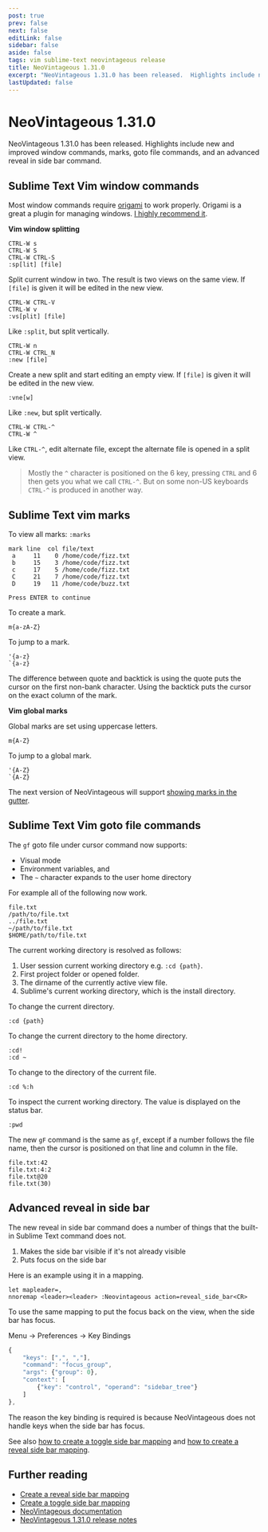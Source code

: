 ```yaml
---
post: true
prev: false
next: false
editLink: false
sidebar: false
aside: false
tags: vim sublime-text neovintageous release
title: NeoVintageous 1.31.0
excerpt: "NeoVintageous 1.31.0 has been released.  Highlights include new and improved window commands, marks, goto file commands, and an advanced reveal in side bar command."
lastUpdated: false
---
```


# NeoVintageous 1.31.0

NeoVintageous 1.31.0 has been released.  Highlights include new and improved window commands, marks, goto file commands, and an advanced reveal in side bar command.

## Sublime Text Vim window commands

Most window commands require [origami](https://packagecontrol.io/packages/Origami?ref=blog.gerardroche.com) to work properly.  Origami is a great a plugin for managing windows.  [I highly recommend it](/2023/06/12/my-sublime-text-setup/).

**Vim window splitting**

```
CTRL-W s
CTRL-W S
CTRL-W CTRL-S
:sp[lit] [file]
```

Split current window in two.  The result is two views on the same view.  If `[file]` is given it will be edited in the new view.

```
CTRL-W CTRL-V
CTRL-W v
:vs[plit] [file]
```

Like `:split`, but split vertically.

```
CTRL-W n
CTRL-W CTRL_N
:new [file]
```

Create a new split and start editing an empty view.  If `[file]` is given it will be edited in the new view.

```
:vne[w]
```

Like `:new`, but split vertically.

```
CTRL-W CTRL-^
CTRL-W ^
```

Like `CTRL-^`, edit alternate file, except the alternate file is opened in a split view.

> Mostly the `^` character is positioned on the 6 key, pressing `CTRL` and 6 then gets you what we call `CTRL-^`.  But on some non-US keyboards `CTRL-^` is produced in another way.

## Sublime Text vim marks

To view all marks: `:marks`

    mark line  col file/text
     a     11    0 /home/code/fizz.txt
     b     15    3 /home/code/fizz.txt
     c     17    5 /home/code/fizz.txt
     C     21    7 /home/code/fizz.txt
     D     19   11 /home/code/buzz.txt

    Press ENTER to continue

To create a mark.

```
m{a-zA-Z}
```

To jump to a mark.

```
'{a-z}
`{a-z}
```

The difference between quote and backtick is using the quote puts the cursor on the first non-bank character.  Using the backtick puts the cursor on the exact column of the mark.

**Vim global marks**

Global marks are set using uppercase letters.

```
m{A-Z}
```

To jump to a global mark.

```
'{A-Z}
`{A-Z}
```

The next version of NeoVintageous will support [showing marks in the gutter](https://github.com/NeoVintageous/NeoVintageous/issues/915?ref=blog.gerardroche.com).

## Sublime Text Vim goto file commands

The `gf` goto file under cursor command now supports:

- Visual mode
- Environment variables, and
- The `~` character expands to the user home directory

For example all of the following now work.

    file.txt
    /path/to/file.txt
    ../file.txt
    ~/path/to/file.txt
    $HOME/path/to/file.txt

The current working directory is resolved as follows:

1. User session current working directory e.g. `:cd {path}`.
2. First project folder or opened folder.
3. The dirname of the currently active view file.
4. Sublime's current working directory, which is the install directory.

To change the current directory.

```vim
:cd {path}
```

To change the current directory to the home directory.

```vim
:cd!
:cd ~
```

To change to the directory of the current file.

```vim
:cd %:h
```

To inspect the current working directory. The value is displayed on the status bar.

```vim
:pwd
```

The new `gF` command is the same as `gf`, except if a number follows the file name, then the cursor is positioned on that line and column in the file.

    file.txt:42
    file.txt:4:2
    file.txt@20
    file.txt(30)

## Advanced reveal in side bar

The new reveal in side bar command does a number of things that the built-in Sublime Text command does not.

1. Makes the side bar visible if it's not already visible
2. Puts focus on the side bar

Here is an example using it in a mapping.

```vim
let mapleader=,
nnoremap <leader><leader> :Neovintageous action=reveal_side_bar<CR>
```

To use the same mapping to put the focus back on the view, when the side bar has focus.

Menu → Preferences → Key Bindings

```js
{
    "keys": [",", ","],
    "command": "focus_group",
    "args": {"group": 0},
    "context": [
        {"key": "control", "operand": "sidebar_tree"}
    ]
},
```

The reason the key binding is required is because NeoVintageous does not handle keys when the side bar has focus.

See also [how to create a toggle side bar mapping](/2023/05/15/neovintageous-toggle-sidebar/) and [how to create a reveal side bar mapping](/2023/05/18/neovintageous-reveal-in-side-bar/).

## Further reading

* [Create a reveal side bar mapping](/2023/05/18/neovintageous-reveal-in-side-bar/)
* [Create a toggle side bar mapping](/2023/05/15/neovintageous-toggle-sidebar/)
* [NeoVintageous documentation](https://neovintageous.github.io/?ref=blog.gerardroche.com)
* [NeoVintageous 1.31.0 release notes](https://github.com/NeoVintageous/NeoVintageous/releases/tag/1.31.0?ref=blog.gerardroche.com)
